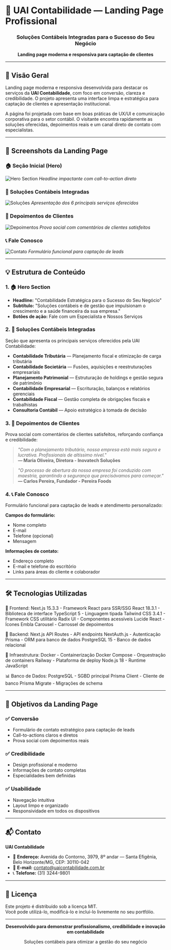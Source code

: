# 💼 UAI Contabilidade — Landing Page Profissional

<div align="center">
  <h3> Soluções Contábeis Integradas para o Sucesso do Seu Negócio </h3>
  <p><strong>Landing page moderna e responsiva para captação de clientes</strong></p>
</div>

---

## 🧭 Visão Geral

Landing page moderna e responsiva desenvolvida para destacar os serviços da **UAI Contabilidade**, com foco em conversão, clareza e credibilidade. O projeto apresenta uma interface limpa e estratégica para captação de clientes e apresentação institucional.

A página foi projetada com base em boas práticas de UX/UI e comunicação corporativa para o setor contábil. O visitante encontra rapidamente as soluções oferecidas, depoimentos reais e um canal direto de contato com especialistas.

---

## 📸 Screenshots da Landing Page

### 🏠 Seção Inicial (Hero)
![Hero Section](./dashboard.png)
*Headline impactante com call-to-action direto*

### 🧾 Soluções Contábeis Integradas  
![Soluções](./solucoes.png)
*Apresentação dos 6 principais serviços oferecidos*

### 💬 Depoimentos de Clientes
![Depoimentos](./nossos_clientes.png)
*Prova social com comentários de clientes satisfeitos*

### 📞 Fale Conosco
![Contato](./fale_conosco.png)
*Formulário funcional para captação de leads*

---

## 💡 Estrutura de Conteúdo

### 1. 🏠 Hero Section
- **Headline:** "Contabilidade Estratégica para o Sucesso do Seu Negócio"
- **Subtítulo:** "Soluções contábeis e de gestão que impulsionam o crescimento e a saúde financeira da sua empresa."
- **Botões de ação:** Fale com um Especialista e Nossos Serviços

### 2. 🧾 Soluções Contábeis Integradas
Seção que apresenta os principais serviços oferecidos pela UAI Contabilidade:

- **Contabilidade Tributária** — Planejamento fiscal e otimização de carga tributária
- **Contabilidade Societária** — Fusões, aquisições e reestruturações empresariais
- **Planejamento Patrimonial** — Estruturação de holdings e gestão segura de patrimônio
- **Contabilidade Empresarial** — Escrituração, balanços e relatórios gerenciais
- **Contabilidade Fiscal** — Gestão completa de obrigações fiscais e trabalhistas
- **Consultoria Contábil** — Apoio estratégico à tomada de decisão

### 3. 💬 Depoimentos de Clientes
Prova social com comentários de clientes satisfeitos, reforçando confiança e credibilidade:

> *"Com o planejamento tributário, nossa empresa está mais segura e lucrativa. Profissionais de altíssimo nível."*  
> **— Maria Oliveira, Diretora - Inovatech Soluções**

> *"O processo de abertura da nossa empresa foi conduzido com maestria, garantindo a segurança que precisávamos para começar."*  
> **— Carlos Pereira, Fundador - Pereira Foods**

### 4. 📞 Fale Conosco
Formulário funcional para captação de leads e atendimento personalizado:

**Campos do formulário:**
- Nome completo
- E-mail
- Telefone (opcional)
- Mensagem

**Informações de contato:**
- Endereço completo
- E-mail e telefone do escritório
- Links para áreas do cliente e colaborador

---

## 🛠️ Tecnologias Utilizadas

🎨 Frontend:
Next.js 15.3.3 - Framework React para SSR/SSG
React 18.3.1 - Biblioteca de interface
TypeScript 5 - Linguagem tipada
Tailwind CSS 3.4.1 - Framework CSS utilitário
Radix UI - Componentes acessíveis
Lucide React - Ícones
Embla Carousel - Carrossel de depoimentos

🔧 Backend:
Next.js API Routes - API endpoints
NextAuth.js - Autenticação
Prisma - ORM para banco de dados
PostgreSQL 15 - Banco de dados relacional

🐳 Infraestrutura:
Docker - Containerização
Docker Compose - Orquestração de containers
Railway - Plataforma de deploy
Node.js 18 - Runtime JavaScript

📊 Banco de Dados:
PostgreSQL - SGBD principal
Prisma Client - Cliente de banco
Prisma Migrate - Migrações de schema

---

## 🎯 Objetivos da Landing Page

### ✅ Conversão
- Formulário de contato estratégico para captação de leads
- Call-to-actions claros e diretos
- Prova social com depoimentos reais

### ✅ Credibilidade
- Design profissional e moderno
- Informações de contato completas
- Especialidades bem definidas

### ✅ Usabilidade
- Navegação intuitiva
- Layout limpo e organizado
- Responsividade em todos os dispositivos

---

## 📬 Contato

**UAI Contabilidade**
- 📍 **Endereço:** Avenida do Contorno, 3979, 8º andar — Santa Efigênia, Belo Horizonte/MG, CEP: 30110-042
- 📧 **E-mail:** contato@uaicontabilidade.com.br
- 📞 **Telefone:** (31) 3244-9801

---

## 📄 Licença

Este projeto é distribuído sob a licença MIT.  
Você pode utilizá-lo, modificá-lo e incluí-lo livremente no seu portfólio.

---

<div align="center">
  <p><strong>Desenvolvido para demonstrar profissionalismo, credibilidade e inovação em contabilidade</strong></p>
  <p> Soluções contábeis para otimizar a gestão do seu negócio </p>
</div>
